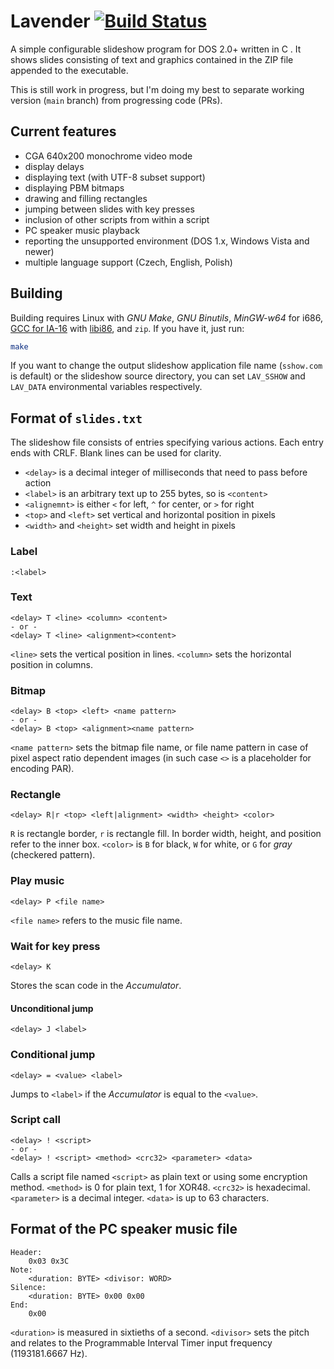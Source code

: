 # Lavender [![Build Status](https://dev.azure.com/celones/thecatkitty-gh-public/_apis/build/status/thecatkitty.lavender?branchName=main)](https://dev.azure.com/celones/thecatkitty-gh-public/_build/latest?definitionId=3&branchName=main)

A simple configurable slideshow program for DOS 2.0+ written in C . It shows slides consisting of text and graphics contained in the ZIP file appended to the executable.

This is still work in progress, but I'm doing my best to separate working version (`main` branch) from progressing code (PRs).

## Current features
* CGA 640x200 monochrome video mode
* display delays
* displaying text (with UTF-8 subset support)
* displaying PBM bitmaps
* drawing and filling rectangles
* jumping between slides with key presses
* inclusion of other scripts from within a script
* PC speaker music playback
* reporting the unsupported environment (DOS 1.x, Windows Vista and newer)
* multiple language support (Czech, English, Polish)

## Building
Building requires Linux with *GNU Make*, *GNU Binutils*, *MinGW-w64* for i686, [GCC for IA-16](https://github.com/tkchia/gcc-ia16/) with [libi86](https://github.com/tkchia/libi86/), and `zip`. If you have it, just run:
```sh
make
```

If you want to change the output slideshow application file name (`sshow.com` is default) or the slideshow source directory, you can set `LAV_SSHOW` and `LAV_DATA` environmental variables respectively.

## Format of `slides.txt`
The slideshow file consists of entries specifying various actions. Each entry ends with CRLF. Blank lines can be used for clarity.

- `<delay>` is a decimal integer of milliseconds that need to pass before action
- `<label>` is an arbitrary text up to 255 bytes, so is `<content>`
- `<alignemnt>` is either `<` for left, `^` for center, or `>` for right
- `<top>` and `<left>` set vertical and horizontal position in pixels
- `<width>` and `<height>` set width and height in pixels

### Label
```
:<label>
```

### Text
```
<delay> T <line> <column> <content>
- or -
<delay> T <line> <alignment><content>
```

`<line>` sets the vertical position in lines.
`<column>` sets the horizontal position in columns.

### Bitmap
```
<delay> B <top> <left> <name pattern>
- or -
<delay> B <top> <alignment><name pattern>
```

`<name pattern>` sets the bitmap file name, or file name pattern in case of pixel aspect ratio dependent images (in such case `<>` is a placeholder for encoding PAR).

### Rectangle
```
<delay> R|r <top> <left|alignment> <width> <height> <color>
```

`R` is rectangle border, `r` is rectangle fill. In border width, height, and position refer to the inner box.
`<color>` is `B` for black, `W` for white, or `G` for _gray_ (checkered pattern).

### Play music
```
<delay> P <file name>
```
`<file name>` refers to the music file name.

### Wait for key press
```
<delay> K
```

Stores the scan code in the *Accumulator*.

#### Unconditional jump
```
<delay> J <label>
```

### Conditional jump
```
<delay> = <value> <label>
```

Jumps to `<label>` if the *Accumulator* is equal to the `<value>`.

### Script call
```
<delay> ! <script>
- or -
<delay> ! <script> <method> <crc32> <parameter> <data>
```

Calls a script file named `<script>` as plain text or using some encryption method.
`<method>` is 0 for plain text, 1 for XOR48.
`<crc32>` is hexadecimal.
`<parameter>` is a decimal integer.
`<data>` is up to 63 characters.

## Format of the PC speaker music file
```
Header:
    0x03 0x3C
Note:
    <duration: BYTE> <divisor: WORD>
Silence:
    <duration: BYTE> 0x00 0x00
End:
    0x00
```

`<duration>` is measured in sixtieths of a second.
`<divisor>` sets the pitch and relates to the Programmable Interval Timer input frequency (1193181.6667 Hz).
